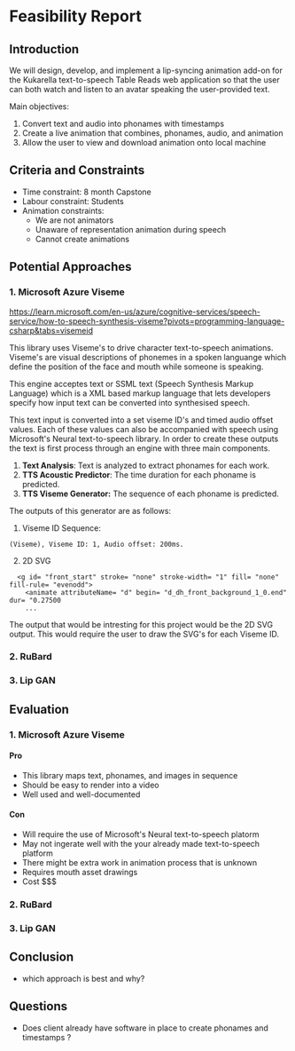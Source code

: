 # Feasibility Report

## Introduction

We will design, develop, and implement a lip-syncing animation add-on for the Kukarella text-to-speech Table Reads web application so that the user can both watch and listen to an avatar speaking the user-provided text.

Main objectives:

1) Convert text and audio into phonames with timestamps  
2) Create a live animation that combines, phonames, audio, and animation
3) Allow the user to view and download animation onto local machine

## Criteria and Constraints

- Time constraint: 8 month Capstone
- Labour constraint: Students
- Animation constraints:
  - We are not animators
  - Unaware of representation animation during speech
  - Cannot create animations

## Potential Approaches

### 1. Microsoft Azure Viseme

<https://learn.microsoft.com/en-us/azure/cognitive-services/speech-service/how-to-speech-synthesis-viseme?pivots=programming-language-csharp&tabs=visemeid>

This library uses Viseme's to drive character text-to-speech animations. Viseme's are visual descriptions of phonemes in a spoken languange which define the position of the face and mouth while someone is speaking.

This engine acceptes text or SSML text (Speech Synthesis Markup Language) which is a XML based markup language that lets developers specify how input text can be converted into synthesised speech.

This text input is converted into a set viseme ID's and timed audio offset values. Each of these values can also be accompanied with speech using Microsoft's Neural text-to-speech library. In order to create these outputs the text is first process through an engine with three main components.

1. **Text Analysis**: Text is analyzed to extract phonames for each work.  
2. **TTS Acoustic Predictor**: The time duration for each phoname is predicted.
3. **TTS Viseme Generator:** The sequence of each phoname is predicted.

The outputs of this generator are as follows:

1. Viseme ID Sequence:

```
(Viseme), Viseme ID: 1, Audio offset: 200ms.
```

2. 2D SVG

```<svg width= "1200px" height= "1200px" ..>
  <g id= "front_start" stroke= "none" stroke-width= "1" fill= "none" fill-rule= "evenodd">
    <animate attributeName= "d" begin= "d_dh_front_background_1_0.end" dur= "0.27500
    ...
```

The output that would be intresting for this project would be the 2D SVG output. This would require the user to draw the SVG's for each Viseme ID.

### 2. RuBard

### 3. Lip GAN

## Evaluation

### 1. Microsoft Azure Viseme

#### Pro

- This library maps text, phonames, and images in sequence
- Should be easy to render into a video
- Well used and well-documented
  
#### Con

- Will require the use of Microsoft's Neural text-to-speech platorm
- May not ingerate well with the your already made text-to-speech platform
- There might be extra work in animation process that is unknown
- Requires mouth asset drawings 
- Cost $$$
  
### 2. RuBard

### 3. Lip GAN

## Conclusion

- which approach is best and why?

## Questions

- Does client already have software in place to create phonames and timestamps ?
